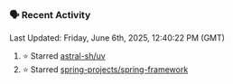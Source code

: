 ### 🗣 Recent Activity

<!--RECENT_ACTIVITY:last_update-->
Last Updated: Friday, June 6th, 2025, 12:40:22 PM (GMT)
<!--RECENT_ACTIVITY:last_update_end-->
<!--RECENT_ACTIVITY:start-->
1. ⭐ Starred [astral-sh/uv](https://github.com/astral-sh/uv)<br>
2. ⭐ Starred [spring-projects/spring-framework](https://github.com/spring-projects/spring-framework)<br>
<!--RECENT_ACTIVITY:end-->
